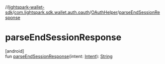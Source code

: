 //[lightspark-wallet-sdk](../../../index.md)/[com.lightspark.sdk.wallet.auth.oauth](../index.md)/[OAuthHelper](index.md)/[parseEndSessionResponse](parse-end-session-response.md)

# parseEndSessionResponse

[android]\
fun [parseEndSessionResponse](parse-end-session-response.md)(intent: [Intent](https://developer.android.com/reference/kotlin/android/content/Intent.html)): [String](https://kotlinlang.org/api/latest/jvm/stdlib/kotlin/-string/index.html)
